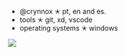 - @crynnox
  ✭ pt, en and es.
- tools
  ✭ git, xd, vscode 
- operating systems
  ✭ windows

![](https://komarev.com/ghpvc/?username=crynnox&color=020202&style=flat)
